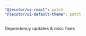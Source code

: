 ```yaml
---
"@lecstor/ui-react": patch
"@lecstor/ui-default-theme": patch
---
```


Dependency updates & misc fixes
